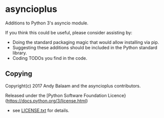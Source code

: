 # asyncioplus

Additions to Python 3's asyncio module.

If you think this could be useful, please consider assisting by:

* Doing the standard packaging magic that would allow installing via pip.
* Suggesting these additions should be included in the Python standard library.
* Coding TODOs you find in the code.

## Copying

Copyright(c) 2017 Andy Balaam and the asyncioplus contributors.

Released under the [Python Software Foundation Licence}(https://docs.python.org/3/license.html)
 - see [LICENSE.txt](LICENSE.txt) for details.
